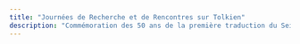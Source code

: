 ```yaml
---
title: "Journées de Recherche et de Rencontres sur Tolkien"
description: "Commémoration des 50 ans de la première traduction du Seigneur des Anneaux en français. Evénement organisé par l'association Tolkiendil."
---
```


